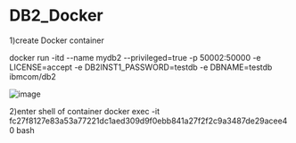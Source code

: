 # DB2_Docker

1)create Docker container

docker run -itd --name mydb2 --privileged=true -p 50002:50000 -e LICENSE=accept -e DB2INST1_PASSWORD=testdb -e DBNAME=testdb  ibmcom/db2


![image](https://github.com/user-attachments/assets/7a679a57-2983-4ccf-a8ce-c530c29a449b)


2)enter shell of container
docker exec -it fc27f8127e83a53a77221dc1aed309d9f0ebb841a27f2f2c9a3487de29acee40 bash
